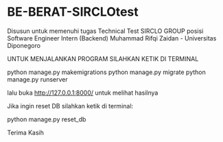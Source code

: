 # BE-BERAT-SIRCLOtest
Disusun untuk memenuhi tugas Technical Test SIRCLO GROUP posisi Software Engineer Intern (Backend)
Muhammad Rifqi Zaidan - Universitas Diponegoro

UNTUK MENJALANKAN PROGRAM SILAHKAN KETIK DI TERMINAL

python manage.py makemigrations
python manage.py migrate
python manage.py runserver

lalu buka http://127.0.0.1:8000/ untuk melihat hasilnya


Jika ingin reset DB silahkan ketik di terminal: 

python manage.py reset_db



Terima Kasih
